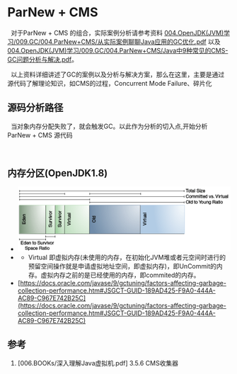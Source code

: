 # ParNew + CMS
&nbsp;&nbsp;对于ParNew + CMS 的组合，实际案例分析请参考资料 [004.OpenJDK(JVM)学习/009.GC/004.ParNew+CMS/从实际案例聊聊Java应用的GC优化.pdf](./从实际案例聊聊Java应用的GC优化.pdf) 以及 [004.OpenJDK(JVM)学习/009.GC/004.ParNew+CMS/Java中9种常见的CMS-GC问题分析与解决.pdf](./Java中9种常见的CMS-GC问题分析与解决.pdf)。

&nbsp;&nbsp;以上资料详细讲述了GC的案例以及分析与解决方案，那么在这里，主要是通过源代码了解理论知识，如CMS的过程，Concurrent Mode Failure、碎片化

## 源码分析路径
&nbsp;&nbsp;当对象内存分配失败了，就会触发GC。以此作为分析的切入点,开始分析ParNew + CMS 源代码
```c
    
```
## 内存分区(OpenJDK1.8)
- <img src = "./pics/jsgct_dt_006_prm_gn_sz_new.png"/>
- + Virtual 即虚拟内存(未使用的内存，在初始化JVM堆或者元空间时进行的预留空间操作就是申请虚拟地址空间，即虚拟内存)，即UnCommit的内存。虚拟内存之前的是已经使用的内存，即commited的内存。
- [https://docs.oracle.com/javase/9/gctuning/factors-affecting-garbage-collection-performance.htm#JSGCT-GUID-189AD425-F9A0-444A-AC89-C967E742B25C](https://docs.oracle.com/javase/9/gctuning/factors-affecting-garbage-collection-performance.htm#JSGCT-GUID-189AD425-F9A0-444A-AC89-C967E742B25C)


## 参考
1. [006.BOOKs/深入理解Java虚拟机.pdf] 3.5.6 CMS收集器